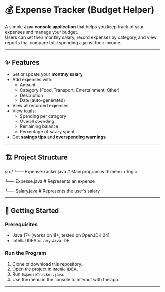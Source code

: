 # 💰 Expense Tracker (Budget Helper)

A simple **Java console application** that helps you keep track of your expenses and manage your budget.  
Users can set their monthly salary, record expenses by category, and view reports that compare total spending against their income.  

---

## ✨ Features
- Set or update your **monthly salary**  
- Add expenses with:
  - Amount  
  - Category (Food, Transport, Entertainment, Other)  
  - Description  
  - Date (auto-generated)  
- View all recorded expenses  
- View totals:
  - Spending per category  
  - Overall spending  
  - Remaining balance  
  - Percentage of salary spent  
- Get **savings tips** and **overspending warnings**
  
---
## 🏗 Project Structure
src/
└── ExpenseTracker.java # Main program with menu + logic

└── Expense.java # Represents an expense

└── Salary.java # Represents the user’s salary

---

## 🚀 Getting Started

### Prerequisites
- Java 17+ (works on 11+, tested on OpenJDK 24)  
- IntelliJ IDEA or any Java IDE  

### Run the Program
1. Clone or download this repository.  
2. Open the project in IntelliJ IDEA.  
3. Run `ExpenseTracker.java`.  
4. Use the menu in the console to interact with the app.  

---



